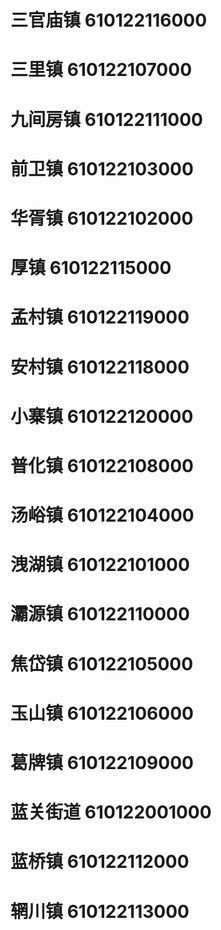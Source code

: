 # 三官庙镇 610122116000
# 三里镇 610122107000
# 九间房镇 610122111000
# 前卫镇 610122103000
# 华胥镇 610122102000
# 厚镇 610122115000
# 孟村镇 610122119000
# 安村镇 610122118000
# 小寨镇 610122120000
# 普化镇 610122108000
# 汤峪镇 610122104000
# 洩湖镇 610122101000
# 灞源镇 610122110000
# 焦岱镇 610122105000
# 玉山镇 610122106000
# 葛牌镇 610122109000
# 蓝关街道 610122001000
# 蓝桥镇 610122112000
# 辋川镇 610122113000
